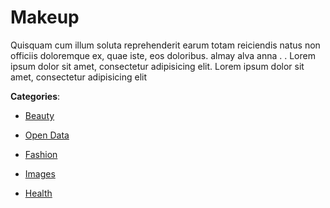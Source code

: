 # Makeup

Quisquam cum illum soluta reprehenderit earum totam reiciendis natus non officiis doloremque ex, quae iste, eos doloribus. almay alva anna . .  Lorem ipsum dolor sit amet, consectetur adipisicing elit. Lorem ipsum dolor sit amet, consectetur adipisicing elit

**Categories**:

- [Beauty](https://github/apis-list/apis-list#beauty)

- [Open Data](https://github/apis-list/apis-list#open-data)

- [Fashion](https://github/apis-list/apis-list#fashion)

- [Images](https://github/apis-list/apis-list#images)

- [Health](https://github/apis-list/apis-list#health)



